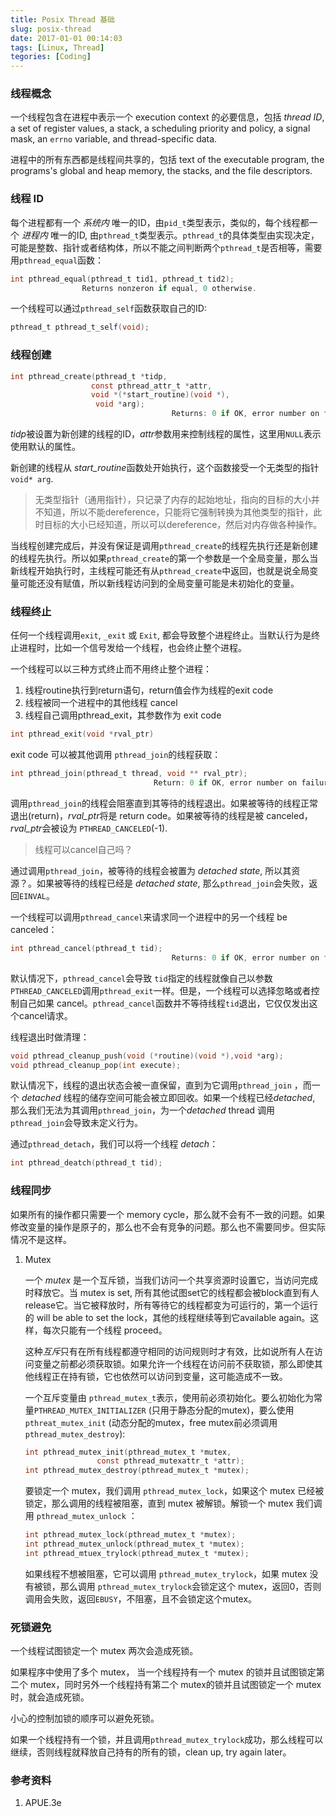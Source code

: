 ```yaml
---
title: Posix Thread 基础
slug: posix-thread
date: 2017-01-01 00:14:03
tags: [Linux, Thread]
tegories: [Coding]
---
```


### 线程概念

一个线程包含在进程中表示一个 execution context 的必要信息，包括 *thread ID*, a set of register values, a stack, a scheduling priority and policy, a signal mask, an `errno` variable, and thread-specific data.

进程中的所有东西都是线程间共享的，包括 text of the executable program, the programs's global and heap memory, the stacks, and the file descriptors. <!-- more -->

### 线程 ID

每个进程都有一个 *系统内* 唯一的ID，由`pid_t`类型表示，类似的，每个线程都一个 *进程内* 唯一的ID, 由`pthread_t`类型表示。`pthread_t`的具体类型由实现决定，可能是整数、指针或者结构体，所以不能之间判断两个`pthread_t`是否相等，需要用`pthread_equal`函数：

```c
int pthread_equal(pthread_t tid1, pthread_t tid2);
				Returns nonzeron if equal, 0 otherwise.
```

一个线程可以通过`pthread_self`函数获取自己的ID:

```c
pthread_t pthread_t_self(void);
```

### 线程创建

```c
int pthread_create(pthread_t *tidp,
                  const pthread_attr_t *attr,
                  void *(*start_routine)(void *),
                   void *arg);
									Returns: 0 if OK, error number on failure
```

*tidp*被设置为新创建的线程的ID，*attr*参数用来控制线程的属性，这里用`NULL`表示使用默认的属性。

新创建的线程从 *start_routine*函数处开始执行，这个函数接受一个无类型的指针 `void* arg`.

> 无类型指针（通用指针），只记录了内存的起始地址，指向的目标的大小并不知道，所以不能dereference，只能将它强制转换为其他类型的指针，此时目标的大小已经知道，所以可以dereference，然后对内存做各种操作。

当线程创建完成后，并没有保证是调用`pthread_create`的线程先执行还是新创建的线程先执行。所以如果`pthread_create`的第一个参数是一个全局变量，那么当新线程开始执行时，主线程可能还有从`pthread_create`中返回，也就是说全局变量可能还没有赋值，所以新线程访问到的全局变量可能是未初始化的变量。

### 线程终止

任何一个线程调用`exit`, `_exit` 或 `Exit`, 都会导致整个进程终止。当默认行为是终止进程时，比如一个信号发给一个线程，也会终止整个进程。

一个线程可以以三种方式终止而不用终止整个进程：

1. 线程routine执行到return语句，return值会作为线程的exit code
2. 线程被同一个进程中的其他线程 cancel
3. 线程自己调用pthread_exit，其参数作为 exit code

```c
int pthread_exit(void *rval_ptr)
```

exit code 可以被其他调用 `pthread_join`的线程获取：

```c
int pthread_join(pthread_t thread, void ** rval_ptr);
								Return: 0 if OK, error number on failure
```

调用`pthread_join`的线程会阻塞直到其等待的线程退出。如果被等待的线程正常退出(return)，*rval_ptr*将是 return code。如果被等待的线程是被 canceled，*rval_ptr*会被设为 `PTHREAD_CANCELED`(-1).

>  线程可以cancel自己吗？

通过调用`pthread_join`，被等待的线程会被置为 *detached state*, 所以其资源？。如果被等待的线程已经是 *detached state*, 那么`pthread_join`会失败，返回`EINVAL`。 



一个线程可以调用`pthread_cancel`来请求同一个进程中的另一个线程 be canceled：

```c
int pthread_cancel(pthread_t tid);
									Returns: 0 if OK, error number on failure
```

默认情况下，`pthread_cancel`会导致 `tid`指定的线程就像自己以参数`PTHREAD_CANCELED`调用`pthread_exit`一样。但是，一个线程可以选择忽略或者控制自己如果 cancel。`pthread_cancel`函数并不等待线程`tid`退出，它仅仅发出这个cancel请求。

线程退出时做清理：

```c
void pthread_cleanup_push(void (*routine)(void *),void *arg);
void pthread_cleanup_pop(int execute);
```



默认情况下，线程的退出状态会被一直保留，直到为它调用`pthread_join` ，而一个 *detached* 线程的储存空间可能会被立即回收。如果一个线程已经*detached*, 那么我们无法为其调用`pthread_join`，为一个*detached* thread 调用 `pthread_join`会导致未定义行为。

通过`pthread_detach`，我们可以将一个线程 *detach*：

```c
int pthread_deatch(pthread_t tid);
```

### 线程同步

如果所有的操作都只需要一个 memory cycle，那么就不会有不一致的问题。如果修改变量的操作是原子的，那么也不会有竞争的问题。那么也不需要同步。但实际情况不是这样。

1. Mutex

   一个 *mutex* 是一个互斥锁，当我们访问一个共享资源时设置它，当访问完成时释放它。当 mutex is set, 所有其他试图set它的线程都会被block直到有人release它。当它被释放时，所有等待它的线程都变为可运行的，第一个运行的 will be able to set the lock，其他的线程继续等到它available again。这样，每次只能有一个线程 proceed。

   这种*互斥*只有在所有线程都遵守相同的访问规则时才有效，比如说所有人在访问变量之前都必须获取锁。如果允许一个线程在访问前不获取锁，那么即使其他线程正在持有锁，它也依然可以访问到变量，这可能造成不一致。

   一个互斥变量由 `pthread_mutex_t`表示，使用前必须初始化。要么初始化为常量`PTHREAD_MUTEX_INITIALIZER` (只用于静态分配的mutex)，要么使用`pthreat_mutex_init` (动态分配的mutex，free mutex前必须调用`pthread_mutex_destroy`):

   ```c
   int pthread_mutex_init(pthread_mutex_t *mutex,
                   const pthread_mutexattr_t *attr);
   int pthread_mutex_destroy(pthread_mutex_t *mutex);
   ```

   要锁定一个 mutex，我们调用 `pthread_mutex_lock`，如果这个 mutex 已经被锁定，那么调用的线程被阻塞，直到 mutex 被解锁。解锁一个 mutex 我们调用 `pthread_mutex_unlock` ：

   ```c
   int pthread_mutex_lock(pthread_mutex_t *mutex);
   int pthread_mutex_unlock(pthread_mutex_t *mutex);
   int pthread_mtuex_trylock(pthread_mutex_t *mutex);
   ```

   如果线程不想被阻塞，它可以调用 `pthread_mutex_trylock`，如果 mutex 没有被锁，那么调用 `pthread_mutex_trylock`会锁定这个 mutex，返回0，否则调用会失败，返回`EBUSY`，不阻塞，且不会锁定这个mutex。

### 死锁避免

一个线程试图锁定一个 mutex 两次会造成死锁。

如果程序中使用了多个 mutex， 当一个线程持有一个 mutex 的锁并且试图锁定第二个 mutex，同时另外一个线程持有第二个 mutex的锁并且试图锁定一个 mutex 时，就会造成死锁。

小心的控制加锁的顺序可以避免死锁。

如果一个线程持有一个锁，并且调用`pthread_mutex_trylock`成功，那么线程可以继续，否则线程就释放自己持有的所有的锁，clean up, try again later。



### 参考资料

1. APUE.3e